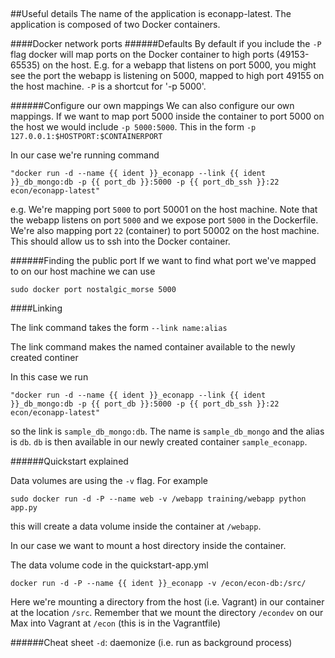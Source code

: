 ##

##Useful details
The name of the application is econapp-latest. The application is composed
of two Docker containers. 

####Docker network ports
######Defaults
By default if you include the `-P` flag docker will map ports on the Docker
container to high ports (49153-65535) on the host. E.g. for a webapp that listens on port
5000, you might see the port the webapp is listening on 5000, mapped to high
port 49155 on the host machine. `-P` is a shortcut for '-p 5000'.

######Configure our own mappings
We can also configure our own mappings. If we want to map port 5000 inside
the container to port 5000 on the host we would include `-p 5000:5000`. This in
the form `-p 127.0.0.1:$HOSTPORT:$CONTAINERPORT`

In our case we're running command 
```
"docker run -d --name {{ ident }}_econapp --link {{ ident }}_db_mongo:db -p {{ port_db }}:5000 -p {{ port_db_ssh }}:22 econ/econapp-latest"
```
e.g. We're mapping port `5000` to port 50001 on the host machine. Note that the
webapp listens on port `5000` and we expose port `5000` in the Dockerfile. 
We're also mapping port `22` (container) to port 50002 on the host machine. 
This should allow us to ssh into the Docker container.


######Finding the public port
If we want to find what port we've mapped to on our host machine we can use

`sudo docker port nostalgic_morse 5000`

####Linking

The link command takes the form `--link name:alias`

The link command makes the named container available to the newly created
continer

In this case we run

```
"docker run -d --name {{ ident }}_econapp --link {{ ident }}_db_mongo:db -p {{ port_db }}:5000 -p {{ port_db_ssh }}:22 econ/econapp-latest"
```
so the link is `sample_db_mongo:db`. The name is `sample_db_mongo` and the 
alias is `db`. `db` is then available in our newly created container 
`sample_econapp`.

######Quickstart explained

Data volumes are using the `-v` flag. For example 

```
sudo docker run -d -P --name web -v /webapp training/webapp python app.py
```

this will create a data volume inside the container at `/webapp`.

In our case we want to mount a host directory inside the container. 

The data volume code in the quickstart-app.yml

```
docker run -d -P --name {{ ident }}_econapp -v /econ/econ-db:/src/
```

Here we're mounting a directory from the host (i.e. Vagrant) in our container
at the location `/src`. Remember that we mount the directory `/econdev` on our
Max into Vagrant at `/econ` (this is in the Vagrantfile)

######Cheat sheet
`-d`: daemonize (i.e. run as background process)
